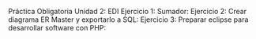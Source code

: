 Práctica Obligatoria Unidad 2: EDI
Ejercicio 1: Sumador:
Ejercicio 2: Crear diagrama ER Master y exportarlo a SQL:
Ejercicio 3: Preparar eclipse para desarrollar software con PHP:
